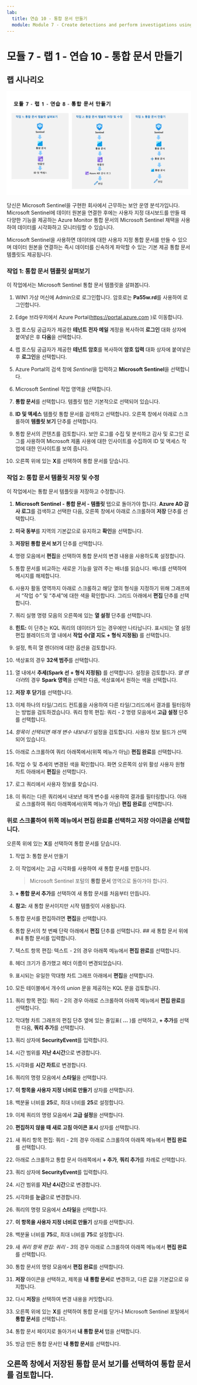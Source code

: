 ```yaml
---
lab:
  title: 연습 10 - 통합 문서 만들기
  module: Module 7 - Create detections and perform investigations using Microsoft Sentinel
---
```


# <a name="module-7---lab-1---exercise-10---create-workbooks"></a>모듈 7 - 랩 1 - 연습 10 - 통합 문서 만들기

## <a name="lab-scenario"></a>랩 시나리오

![랩 개요입니다.](../Media/SC-200-Lab_Diagrams_Mod7_L1_Ex8.png)

당신은 Microsoft Sentinel을 구현한 회사에서 근무하는 보안 운영 분석가입니다. Microsoft Sentinel에 데이터 원본을 연결한 후에는 사용자 지정 대시보드를 만들 때 다양한 기능을 제공하는 Azure Monitor 통합 문서의 Microsoft Sentinel 채택을 사용하여 데이터를 시각화하고 모니터링할 수 있습니다. 

Microsoft Sentinel을 사용하면 데이터에 대한 사용자 지정 통합 문서를 만들 수 있으며 데이터 원본을 연결하는 즉시 데이터를 신속하게 파악할 수 있는 기본 제공 통합 문서 템플릿도 제공됩니다.


### <a name="task-1-explore-workbook-templates"></a>작업 1: 통합 문서 템플릿 살펴보기

이 작업에서는 Microsoft Sentinel 통합 문서 템플릿을 살펴봅니다.

1. WIN1 가상 머신에 Admin으로 로그인합니다. 암호로는 **Pa55w.rd**를 사용하여 로그인합니다.  

1. Edge 브라우저에서 Azure Portal(https://portal.azure.com )로 이동합니다.

1. 랩 호스팅 공급자가 제공한 **테넌트 전자 메일** 계정을 복사하여 **로그인** 대화 상자에 붙여넣은 후 **다음**을 선택합니다.

1. 랩 호스팅 공급자가 제공한 **테넌트 암호**를 복사하여 **암호 입력** 대화 상자에 붙여넣은 후 **로그인**을 선택합니다.

1. Azure Portal의 검색 창에 *Sentinel*을 입력하고 **Microsoft Sentinel**을 선택합니다.

1. Microsoft Sentinel 작업 영역을 선택합니다.

1. **통합 문서**를 선택합니다. 템플릿 탭은 기본적으로 선택되어 있습니다.

1. **ID 및 액세스** 템플릿 통합 문서를 검색하고 선택합니다. 오른쪽 창에서 아래로 스크롤하여 **템플릿 보기** 단추를 선택합니다.

1. 통합 문서의 콘텐츠를 검토합니다. 보안 로그를 수집 및 분석하고 감사 및 로그인 로그를 사용하여 Microsoft 제품 사용에 대한 인사이트를 수집하여 ID 및 액세스 작업에 대한 인사이트를 보여 줍니다.

1. 오른쪽 위에 있는 **X**를 선택하여 통합 문서를 닫습니다.


### <a name="task-2-save-and-modify-a-workbook-template"></a>작업 2: 통합 문서 템플릿 저장 및 수정

이 작업에서는 통합 문서 템플릿을 저장하고 수정합니다.

1. **Microsoft Sentinel - 통합 문서 - 템플릿** 탭으로 돌아가야 합니다. **Azure AD 감사 로그**를 검색하고 선택한 다음, 오른쪽 창에서 아래로 스크롤하여 **저장** 단추를 선택합니다. 

1. **미국 동부**를 지역의 기본값으로 유지하고 **확인**을 선택합니다.

1. **저장된 통합 문서 보기** 단추를 선택합니다.

1. 명령 모음에서 **편집**을 선택하여 통합 문서의 변경 내용을 사용하도록 설정합니다.

1. 통합 문서를 비교하는 새로운 기능을 알려 주는 배너를 읽습니다. 배너를 선택하여 메시지를 해제합니다.

1. 사용자 활동 영역까지 아래로 스크롤하고 해당 열의 형식을 지정하기 위해 그래프에서 “작업 수” 및 “추세”에 대한 색을 확인합니다. 그리드 아래에서 **편집** 단추를 선택합니다.

1. 쿼리 실행 명령 모음의 오른쪽에 있는 **열 설정** 단추를 선택합니다.

1. **힌트:** 이 단추는 KQL 쿼리의 데이터가 있는 경우에만 나타납니다. 표시되는 열 설정 편집 블레이드의 열 내에서 **작업 수(열 지도 + 형식 지정됨)** 를 선택합니다. 

1. 설정, 특히 열 렌더러에 대한 옵션을 검토합니다.

1. 색상표의 경우 **32색 범주**를 선택합니다.

1. 열 내에서 **추세(Spark 선 + 형식 지정됨)** 를 선택합니다. 설정을 검토합니다. *열 렌더러*의 경우 **Spark 영역**을 선택한 다음, 색상표에서 원하는 색을 선택합니다.

1. **저장 후 닫기**를 선택합니다.

1. 이제 하나의 타일/그리드 컨트롤을 사용하여 다른 타일/그리드에서 결과를 필터링하는 방법을 검토하겠습니다. 쿼리 항목 편집: 쿼리 - 2 명령 모음에서 **고급 설정** 단추를 선택합니다.

1. *항목이 선택되면 매개 변수 내보내기* 설정을 검토합니다. 사용자 정보 필드가 선택되어 있습니다.

1. 아래로 스크롤하여 쿼리 아래쪽에서(위쪽 메뉴가 아님) **편집 완료**를 선택합니다.  

1. 작업 수 및 추세의 변경된 색을 확인합니다.  화면 오른쪽의 상위 활성 사용자 원형 차트 아래에서 **편집**을 선택합니다.

1. 로그 쿼리에서 사용자 정보를 찾습니다. 

1. 이 쿼리는 다른 쿼리에서 내보낸 매개 변수를 사용하여 결과를 필터링합니다. 아래로 스크롤하여 쿼리 아래쪽에서(위쪽 메뉴가 아님) **편집 완료**를 선택합니다.


### <a name="task-3-create-a-workbook"></a>위로 스크롤하여 위쪽 메뉴에서 **편집 완료**를 선택하고 **저장** 아이콘을 선택합니다.

오른쪽 위에 있는 **X**를 선택하여 통합 문서를 닫습니다.

1. 작업 3: 통합 문서 만들기

1. 이 작업에서는 고급 시각화를 사용하여 새 통합 문서를 만듭니다. 

    >Microsoft Sentinel 포털의 **통합 문서** 영역으로 돌아가야 합니다.

1. **+ 통합 문서 추가**를 선택하여 새 통합 문서를 처음부터 만듭니다.

1. **참고:** 새 통합 문서이지만 시작 템플릿이 사용됩니다.

1. 통합 문서를 편집하려면 **편집**을 선택합니다.

1. 통합 문서의 첫 번째 단락 아래에서 **편집** 단추를 선택합니다. ## 새 통합 문서 위에 #내 통합 문서를 입력합니다. 

1. 텍스트 항목 편집: 텍스트 - 2의 경우 아래쪽 메뉴에서 **편집 완료**를 선택합니다.

1. 헤더 크기가 증가했고 헤더 이름이 변경되었습니다.

1. 표시되는 유일한 막대형 차트 그래프 아래에서 **편집**을 선택합니다.

1. 모든 테이블에서 개수의 *union* 문을 제공하는 KQL 문을 검토합니다.

1. 쿼리 항목 편집: 쿼리 - 2의 경우 아래로 스크롤하여 아래쪽 메뉴에서 **편집 완료**를 선택합니다.

1. 막대형 차트 그래프의 편집 단추 옆에 있는 줄임표( **...** )를 선택하고, **+ 추가**를 선택한 다음, **쿼리 추가**를 선택합니다.

1. 쿼리 상자에 **SecurityEvent**를 입력합니다.

1. 시간 범위를 **지난 4시간**으로 변경합니다.

1. 시각화를 **시간 차트**로 변경합니다.

1. 쿼리의 명령 모음에서 **스타일**을 선택합니다.

1. **이 항목을 사용자 지정 너비로 만들기** 상자를 선택합니다.

1. 백분율 너비를 **25**로, 최대 너비를 **25**로 설정합니다.  

1. 이제 쿼리의 명령 모음에서 **고급 설정**을 선택합니다.

1. **편집하지 않을 때 새로 고침 아이콘 표시** 상자를 선택합니다.

1. 새 쿼리 항목 편집: 쿼리 - 2의 경우 아래로 스크롤하여 아래쪽 메뉴에서 **편집 완료**를 선택합니다.

1. 아래로 스크롤하고 통합 문서 아래쪽에서 **+ 추가**, **쿼리 추가**를 차례로 선택합니다.

1. 쿼리 상자에 **SecurityEvent**를 입력합니다.

1. 시간 범위를 **지난 4시간**으로 변경합니다.

1. 시각화를 **눈금**으로 변경합니다.

1. 쿼리의 명령 모음에서 **스타일**을 선택합니다.

1. **이 항목을 사용자 지정 너비로 만들기** 상자를 선택합니다.

1. 백분율 너비를 **75**로, 최대 너비를 **75**로 설정합니다. 

1. 새 *쿼리 항목 편집: 쿼리 - 3*의 경우 아래로 스크롤하여 아래쪽 메뉴에서 **편집 완료**를 선택합니다.

1. 통합 문서의 명령 모음에서 **편집 완료**를 선택합니다.

1.  **저장** 아이콘을 선택하고, 제목을 **내 통합 문서**로 변경하고, 다른 값을 기본값으로 유지합니다. 

1. 다시 **저장**을 선택하여 변경 내용을 커밋합니다.

1. 오른쪽 위에 있는 **X**를 선택하여 통합 문서를 닫거나 Microsoft Sentinel 포털에서 **통합 문서**를 선택합니다.

1. 통합 문서 페이지로 돌아가서 **내 통합 문서** 탭을 선택합니다.

1. 방금 만든 통합 문서인 **내 통합 문서**를 선택합니다.

## <a name="proceed-to-exercise-11"></a>오른쪽 창에서 **저장된 통합 문서 보기**를 선택하여 통합 문서를 검토합니다.
